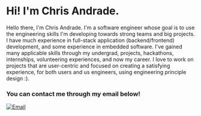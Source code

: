 # Hi! I'm Chris Andrade.

Hello there, I'm Chris Andrade. I'm a software engineer whose goal is to use the engineering skills I'm developing towards strong teams and big projects. I have much experience in full-stack application (backend/frontend) development, and some experience in embedded software. I've gained many applicable skills through my undergrad, projects, hackathons, internships, volunteering experiences, and now my career. I love to work on projects that are user-centric and focused on creating a satisfying experience, for both users and us engineers, using engineering principle design :).

### You can contact me through my email below!
[![Email](https://img.shields.io/badge/-Email-red?style=for-the-badge&logo=Gmail&logoColor=white&link=mailto:chrisfandrade16@gmail.com)](mailto:chrisfandrade16@gmail.com)
